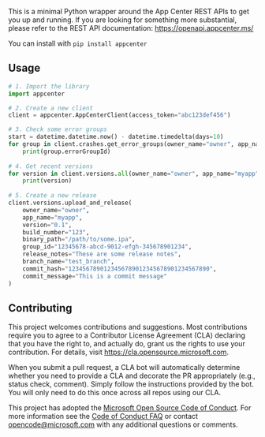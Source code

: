 This is a minimal Python wrapper around the App Center REST APIs to get you up and running. If you are looking for something more substantial, please refer to the REST API documentation: https://openapi.appcenter.ms/

You can install with `pip install appcenter`

## Usage

```python
# 1. Import the library
import appcenter

# 2. Create a new client
client = appcenter.AppCenterClient(access_token="abc123def456")

# 3. Check some error groups
start = datetime.datetime.now() - datetime.timedelta(days=10)
for group in client.crashes.get_error_groups(owner_name="owner", app_name="myapp", start_time=start):
    print(group.errorGroupId)
    
# 4. Get recent versions
for version in client.versions.all(owner_name="owner", app_name="myapp"):
    print(version)
    
# 5. Create a new release
client.versions.upload_and_release(
    owner_name="owner",
    app_name="myapp",
    version="0.1",
    build_number="123",
    binary_path="/path/to/some.ipa",
    group_id="12345678-abcd-9012-efgh-345678901234",
    release_notes="These are some release notes",
    branch_name="test_branch",
    commit_hash="1234567890123456789012345678901234567890",
    commit_message="This is a commit message"
)
```

## Contributing

This project welcomes contributions and suggestions.  Most contributions require you to agree to a
Contributor License Agreement (CLA) declaring that you have the right to, and actually do, grant us
the rights to use your contribution. For details, visit https://cla.opensource.microsoft.com.

When you submit a pull request, a CLA bot will automatically determine whether you need to provide
a CLA and decorate the PR appropriately (e.g., status check, comment). Simply follow the instructions
provided by the bot. You will only need to do this once across all repos using our CLA.

This project has adopted the [Microsoft Open Source Code of Conduct](https://opensource.microsoft.com/codeofconduct/).
For more information see the [Code of Conduct FAQ](https://opensource.microsoft.com/codeofconduct/faq/) or
contact [opencode@microsoft.com](mailto:opencode@microsoft.com) with any additional questions or comments.
